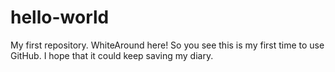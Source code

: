 # hello-world
My first repository.
WhiteAround here! So you see this is my first time to use GitHub. 
I hope that it could keep saving my diary.
